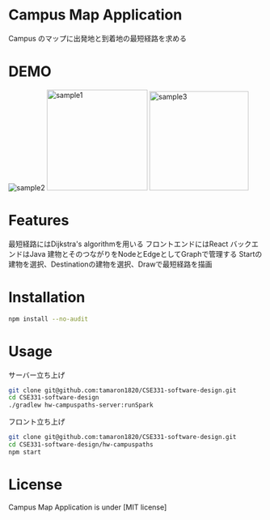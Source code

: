 # Campus Map Application

Campus のマップに出発地と到着地の最短経路を求める

# DEMO
![sample2](https://user-images.githubusercontent.com/104906428/227012433-629ed6b5-7125-4544-bdca-51ed7f443103.gif)
<img width="199" alt="sample1" src="https://user-images.githubusercontent.com/104906428/227012100-fcc9bd03-311b-4db6-9589-f53bb759508e.png">
<img width="196" alt="sample3" src="https://user-images.githubusercontent.com/104906428/227012310-598d81f8-ee0f-419e-bf0b-86f2b326a920.png">

# Features

最短経路にはDijkstra's algorithmを用いる
フロントエンドにはReact
バックエンドはJava
建物とそのつながりをNodeとEdgeとしてGraphで管理する
Startの建物を選択、Destinationの建物を選択、Drawで最短経路を描画

# Installation

```bash
npm install --no-audit
```

# Usage
サーバー立ち上げ
```bash
git clone git@github.com:tamaron1820/CSE331-software-design.git
cd CSE331-software-design
./gradlew hw-campuspaths-server:runSpark
```

フロント立ち上げ
```bash
git clone git@github.com:tamaron1820/CSE331-software-design.git
cd CSE331-software-design/hw-campuspaths
npm start
```

# License
Campus Map Application is under [MIT license]
